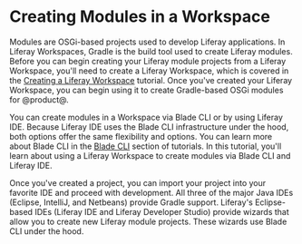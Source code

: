 # Creating Modules in a Workspace

Modules are OSGi-based projects used to develop Liferay applications. In Liferay
Workspaces, Gradle is the build tool used to create Liferay modules. Before you
can begin creating your Liferay module projects from a Liferay Workspace, you'll
need to create a Liferay Workspace, which is covered in the
[Creating a Liferay Workspace](/develop/tutorials/-/knowledge_base/7-0/creating-a-liferay-workspace)
tutorial. Once you've created your Liferay Workspace, you can begin using it to
create Gradle-based OSGi modules for @product@.

You can create modules in a Workspace via Blade CLI or by using Liferay IDE.
Because Liferay IDE uses the Blade CLI infrastructure under the hood, both
options offer the same flexibility and options. You can learn more about Blade
CLI in the [Blade CLI](/develop/tutorials/-/knowledge_base/7-0/blade-cli)
section of tutorials. In this tutorial, you'll learn about using a Liferay
Workspace to create modules via Blade CLI and Liferay IDE.

Once you've created a project, you can
import your project into your favorite IDE and proceed with development. All
three of the major Java IDEs (Eclipse, IntelliJ, and Netbeans) provide Gradle
support. Liferay's Eclipse-based IDEs (Liferay IDE and Liferay Developer Studio)
provide wizards that allow you to create new Liferay module projects. These
wizards use Blade CLI under the hood.
